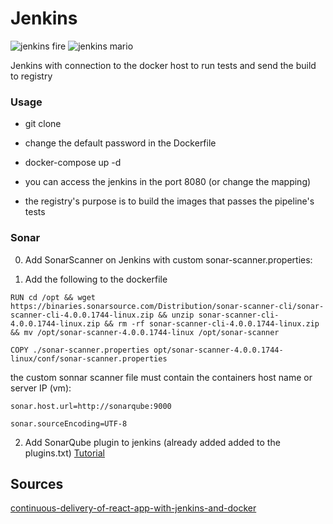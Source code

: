 # Jenkins

![jenkins fire](https://jenkins.io/images/logos/fire/256.png)
![jenkins mario](https://jenkins.io/images/logos/plumber/256.png)

Jenkins with connection to the docker host to run tests and send the build to registry

### Usage

- git clone

- change the default password in the Dockerfile

- docker-compose up -d

- you can access the jenkins in the port 8080 (or change the mapping)

- the registry's purpose is to build the images that passes the pipeline's tests

### Sonar

0. Add SonarScanner on Jenkins with custom sonar-scanner.properties:

1. Add the following to the dockerfile

~~~~
RUN cd /opt && wget https://binaries.sonarsource.com/Distribution/sonar-scanner-cli/sonar-scanner-cli-4.0.0.1744-linux.zip && unzip sonar-scanner-cli-4.0.0.1744-linux.zip && rm -rf sonar-scanner-cli-4.0.0.1744-linux.zip && mv /opt/sonar-scanner-4.0.0.1744-linux /opt/sonar-scanner

COPY ./sonar-scanner.properties opt/sonar-scanner-4.0.0.1744-linux/conf/sonar-scanner.properties
~~~~~

the custom sonnar scanner file must contain the containers host name or server IP (vm):

~~~~
sonar.host.url=http://sonarqube:9000

sonar.sourceEncoding=UTF-8
~~~~

2. Add SonarQube plugin to jenkins (already added added to the plugins.txt) [Tutorial](https://www.youtube.com/watch?v=k-3krTRuAFA)


## Sources

[continuous-delivery-of-react-app-with-jenkins-and-docker](https://medium.com/hackernoon/continuous-delivery-of-react-app-with-jenkins-and-docker-8a1ae1511b86)
